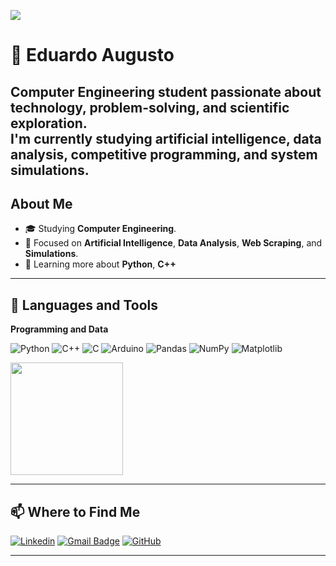 ![](https://komarev.com/ghpvc/?username=edu92337&color=006bed)

# 🧠 Eduardo Augusto

Computer Engineering student passionate about technology, problem-solving, and scientific exploration.  
I'm currently studying artificial intelligence, data analysis, competitive programming, and system simulations.
---

## About Me

- 🎓 Studying **Computer Engineering**.  
- 💼 Focused on **Artificial Intelligence**, **Data Analysis**, **Web Scraping**, and **Simulations**.  
- 🌱 Learning more about **Python**, **C++**

---

## 🧰 Languages and Tools

**Programming and Data**

![Python](https://img.shields.io/badge/-Python-333333?style=flat&logo=python)
![C++](https://img.shields.io/badge/-C++-333333?style=flat&logo=c%2B%2B&logoColor=00599C)
![C](https://img.shields.io/badge/-C-333333?style=flat&logo=c)
![Arduino](https://img.shields.io/badge/-Arduino-333333?style=flat&logo=arduino)
![Pandas](https://img.shields.io/badge/-Pandas-333333?style=flat&logo=pandas)
![NumPy](https://img.shields.io/badge/-NumPy-333333?style=flat&logo=numpy)
![Matplotlib](https://img.shields.io/badge/-Matplotlib-333333?style=flat)


<a href="https://github.com/edu92337" title="Eduardo's GitHub Profile">
  <img height="180em" src="https://github-readme-stats.vercel.app/api?username=edu92337&theme=dracula&show_icons=true" />
</a>

---

## 📫 Where to Find Me

[![Linkedin](https://img.shields.io/badge/-Eduardo%20Augusto%20Lira%20de%20Souza-blue?style=flat-square&logo=Linkedin&logoColor=white&link=https://www.linkedin.com/in/eduardo-augusto-almeida-lira-de-souza-73a53a332/)](https://www.linkedin.com/in/eduardo-augusto-almeida-lira-de-souza-73a53a332/)
[![Gmail Badge](https://img.shields.io/badge/-eduz92337@gmail.com-006bed?style=flat-square&logo=Gmail&logoColor=white&link=mailto:eduz92337@gmail.com)](mailto:eduz92337@gmail.com)
[![GitHub](https://img.shields.io/github/followers/edu92337?label=follow&style=social)](https://github.com/edu92337)

---
